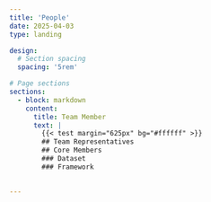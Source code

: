 ```yaml
---
title: 'People'
date: 2025-04-03
type: landing

design:
  # Section spacing
  spacing: '5rem'

# Page sections
sections:
  - block: markdown
    content:
      title: Team Member
      text: |
        {{< test margin="625px" bg="#ffffff" >}}
        ## Team Representatives
        ## Core Members
        ### Dataset
        ### Framework

      
---
```

